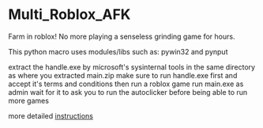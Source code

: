 # Multi_Roblox_AFK
Farm in roblox! No more playing a senseless grinding game for hours.

This python macro uses modules/libs such as: pywin32 and pynput

extract the handle.exe by microsoft's sysinternal tools in the same directory as where you extracted main.zip
make sure to run handle.exe first and accept it's terms and conditions then run a roblox game 
run main.exe as admin wait for it to ask you to run the autoclicker before being able to run more games

more detailed [instructions](https://youtu.be/zm_GHN7llyY)
